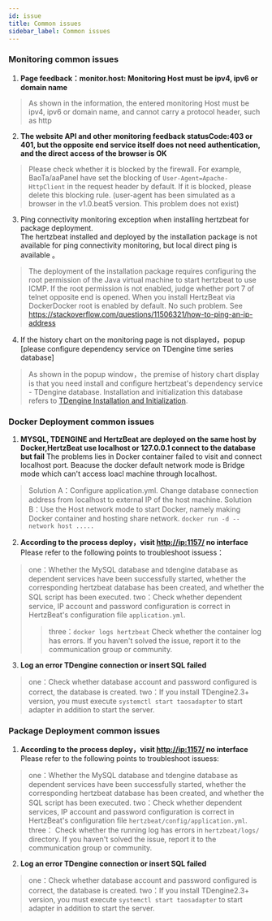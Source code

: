 ```yaml
---
id: issue  
title: Common issues    
sidebar_label: Common issues
---
```


### Monitoring common issues

1. **Page feedback：monitor.host: Monitoring Host must be ipv4, ipv6 or domain name**

> As shown in the information, the entered monitoring Host must be ipv4, ipv6 or domain name, and cannot carry a protocol header, such as http

2. **The website API and other monitoring feedback statusCode:403 or 401, but the opposite end service itself does not need authentication, and the direct access of the browser is OK**

> Please check whether it is blocked by the firewall. For example, BaoTa/aaPanel have set the blocking of `User-Agent=Apache-HttpClient` in the request header by default. If it is blocked, please delete this blocking rule. (user-agent has been simulated as a browser in the v1.0.beat5 version. This problem does not exist)

3. Ping connectivity monitoring exception when installing hertzbeat for package deployment.  
   The hertzbeat installed and deployed by the installation package is not available for ping connectivity monitoring, but local direct ping is available 。

> The deployment of the installation package requires configuring the root permission of the Java virtual machine to start hertzbeat to use ICMP. If the root permission is not enabled, judge whether port 7 of telnet opposite end is opened.
> When you install HertzBeat via DockerDocker root is enabled by default. No such problem.
> See <https://stackoverflow.com/questions/11506321/how-to-ping-an-ip-address>

4. If the history chart on the monitoring page is not displayed，popup [please configure dependency service on TDengine time series database]

> As shown in the popup window，the premise of history chart display is that you need install and configure hertzbeat's dependency service - TDengine database.
> Installation and initialization this database refers to [TDengine Installation and Initialization](../start/tdengine-init).

### Docker Deployment common issues

1. **MYSQL, TDENGINE and HertzBeat are deployed on the same host by Docker,HertzBeat use localhost or 127.0.0.1 connect to the database but fail**
   The problems lies in Docker container failed to visit and connect localhost port. Beacuse the docker default network mode is Bridge mode which can't access loacl machine through localhost.

> Solution A：Configure application.yml. Change database connection address from localhost to external IP of the host machine.
> Solution B：Use the Host network mode to start Docker, namely making Docker container and hosting share network. `docker run -d --network host .....`

2. **According to the process deploy，visit <http://ip:1157/> no interface**
   Please refer to the following points to troubleshoot issuess：

> one：Whether the MySQL database and tdengine database as dependent services have been successfully started, whether the corresponding hertzbeat database has been created, and whether the SQL script has been executed.
> two：Check whether dependent service, IP account and password configuration is correct in HertzBeat's configuration file `application.yml`.
>
>> three：`docker logs hertzbeat` Check whether the container log has errors. If you haven't solved the issue, report it to the communication group or community.

3. **Log an error TDengine connection or insert SQL failed**

> one：Check whether database account and password configured is correct, the database is created.
> two：If you install TDengine2.3+ version, you must execute `systemctl start taosadapter` to start adapter in addition to start the server.

### Package Deployment common issues

1. **According to the process deploy，visit <http://ip:1157/> no interface**
   Please refer to the following points to troubleshoot issuess:

> one：Whether the MySQL database and tdengine database as dependent services have been successfully started, whether the corresponding hertzbeat database has been created, and whether the SQL script has been executed.
> two：Check whether dependent services, IP account and password configuration is correct in HertzBeat's configuration file `hertzbeat/config/application.yml`.
> three： Check whether the running log has errors in `hertzbeat/logs/` directory. If you haven't solved the issue, report it to the communication group or community.

2. **Log an error TDengine connection or insert SQL failed**

> one：Check whether database account and password configured is correct, the database is created.
> two：If you install TDengine2.3+ version, you must execute `systemctl start taosadapter` to start adapter in addition to start the server.
